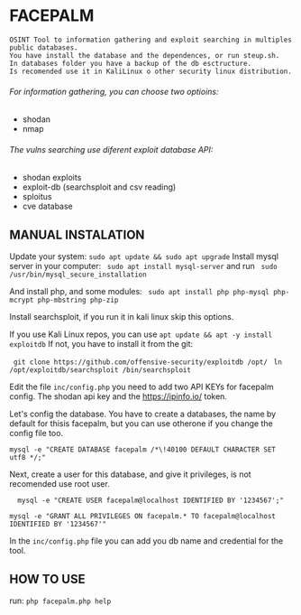 # FACEPALM

```
OSINT Tool to information gathering and exploit searching in multiples public databases.
You have install the database and the dependences, or run steup.sh. 
In databases folder you have a backup of the db esctructure.
Is recomended use it in KaliLinux o other security linux distribution.

```

###### For information gathering, you can choose two optioins:
- shodan
- nmap 

###### The vulns searching use diferent exploit database API:
- shodan exploits
- exploit-db (searchsploit and csv reading)
- sploitus
- cve database

## MANUAL INSTALATION

Update your system:
``` sudo apt update && sudo apt upgrade ```
Install mysql server in your computer:
``` sudo apt install mysql-server``` and run ``` sudo /usr/bin/mysql_secure_installation``` 

And install php, and some modules: 
``` sudo apt install php php-mysql php-mcrypt php-mbstring php-zip```

Install searchsploit, if you run it in kali linux skip this options.

If you use Kali Linux repos, you can use ``` apt update && apt -y install exploitdb ```
If not, you have to install it from the git:

``` git clone https://github.com/offensive-security/exploitdb /opt/```
``` ln /opt/exploitdb/searchsploit /bin/searchsploit```

Edit the file ```inc/config.php```
you need to add two API KEYs for facepalm config. 
The shodan api key and the https://ipinfo.io/ token.

Let's config the database. You have to create a databases, the name by default for thisis facepalm, but you can use otherone if you change the config file too.

``` mysql -e "CREATE DATABASE facepalm /*\!40100 DEFAULT CHARACTER SET utf8 */;" ```

Next, create a user for this database, and give it privileges, is not recomended use root user.

	  mysql -e "CREATE USER facepalm@localhost IDENTIFIED BY '1234567';"

``` mysql -e "GRANT ALL PRIVILEGES ON facepalm.* TO facepalm@localhost IDENTIFIED BY '1234567'" ```

In the ```inc/config.php``` file you can add you db name and credential for the tool.

## HOW TO USE

run: ``` php facepalm.php help ```
